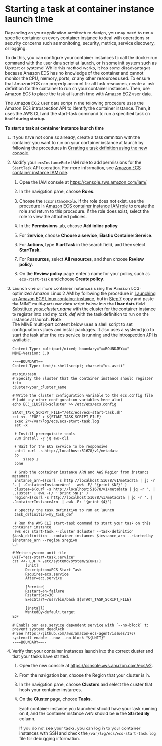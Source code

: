 # Starting a task at container instance launch time<a name="start_task_at_launch"></a>

Depending on your application architecture design, you may need to run a specific container on every container instance to deal with operations or security concerns such as monitoring, security, metrics, service discovery, or logging\.

To do this, you can configure your container instances to call the docker run command with the user data script at launch, or in some init system such as Upstart or systemd\. While this method works, it has some disadvantages because Amazon ECS has no knowledge of the container and cannot monitor the CPU, memory, ports, or any other resources used\. To ensure that Amazon ECS can properly account for all task resources, create a task definition for the container to run on your container instances\. Then, use Amazon ECS to place the task at launch time with Amazon EC2 user data\.

The Amazon EC2 user data script in the following procedure uses the Amazon ECS introspection API to identify the container instance\. Then, it uses the AWS CLI and the start\-task command to run a specified task on itself during startup\. 

**To start a task at container instance launch time**

1. If you have not done so already, create a task definition with the container you want to run on your container instance at launch by following the procedures in [Creating a task definition using the new console](create-task-definition.md)\.

1. Modify your `ecsInstanceRole` IAM role to add permissions for the `StartTask` API operation\. For more information, see [Amazon ECS container instance IAM role](instance_IAM_role.md)\.

   1. Open the IAM console at [https://console\.aws\.amazon\.com/iam/](https://console.aws.amazon.com/iam/)\.

   1. In the navigation pane, choose **Roles**\. 

   1. Choose the `ecsInstanceRole`\. If the role does not exist, use the procedure in [Amazon ECS container instance IAM role](instance_IAM_role.md) to create the role and return to this procedure\. If the role does exist, select the role to view the attached policies\.

   1. In the **Permissions** tab, choose **Add inline policy**\.

   1. For **Service**, choose **Choose a service**, **Elastic Container Service**\.

   1. For **Actions**, type **StartTask** in the search field, and then select **StartTask**\.

   1. For **Resources**, select **All resources**, and then choose **Review policy**\.

   1. On the **Review policy** page, enter a name for your policy, such as `ecs-start-task` and choose **Create policy**\.

1. Launch one or more container instances using the Amazon ECS\-optimized Amazon Linux 2 AMI by following the procedure in [Launching an Amazon ECS Linux container instance](launch_container_instance.md), but in [Step 7](launch_container_instance.md#instance-launch-user-data-step) copy and paste the MIME multi\-part user data script below into the **User data** field\. Substitute *your\_cluster\_name* with the cluster for the container instance to register into and *my\_task\_def* with the task definition to run on the instance at launch\.
**Note**  
The MIME multi\-part content below uses a shell script to set configuration values and install packages\. It also uses a systemd job to start the task after the ecs service is running and the introspection API is available\.

   ```
   Content-Type: multipart/mixed; boundary="==BOUNDARY=="
   MIME-Version: 1.0
   
   --==BOUNDARY==
   Content-Type: text/x-shellscript; charset="us-ascii"
   
   #!/bin/bash
   # Specify the cluster that the container instance should register into
   cluster=your_cluster_name
   
   # Write the cluster configuration variable to the ecs.config file
   # (add any other configuration variables here also)
   echo ECS_CLUSTER=$cluster >> /etc/ecs/ecs.config
   
   START_TASK_SCRIPT_FILE="/etc/ecs/ecs-start-task.sh"
   cat <<- 'EOF' > ${START_TASK_SCRIPT_FILE}
   	exec 2>>/var/log/ecs/ecs-start-task.log
   	set -x
   	
   	# Install prerequisite tools
   	yum install -y jq aws-cli
   	
   	# Wait for the ECS service to be responsive
   	until curl -s http://localhost:51678/v1/metadata
   	do
   		sleep 1
   	done
   
   	# Grab the container instance ARN and AWS Region from instance metadata
   	instance_arn=$(curl -s http://localhost:51678/v1/metadata | jq -r '. | .ContainerInstanceArn' | awk -F/ '{print $NF}' )
   	cluster=$(curl -s http://localhost:51678/v1/metadata | jq -r '. | .Cluster' | awk -F/ '{print $NF}' )
   	region=$(curl -s http://localhost:51678/v1/metadata | jq -r '. | .ContainerInstanceArn' | awk -F: '{print $4}')
   
   	# Specify the task definition to run at launch
   	task_definition=my_task_def
   
   	# Run the AWS CLI start-task command to start your task on this container instance
   	aws ecs start-task --cluster $cluster --task-definition $task_definition --container-instances $instance_arn --started-by $instance_arn --region $region
   EOF
   
   # Write systemd unit file
   UNIT="ecs-start-task.service"
   cat <<- EOF > /etc/systemd/system/${UNIT}
         [Unit]
         Description=ECS Start Task
         Requires=ecs.service
         After=ecs.service
    
         [Service]
         Restart=on-failure
         RestartSec=30
         ExecStart=/usr/bin/bash ${START_TASK_SCRIPT_FILE}
   
         [Install]
         WantedBy=default.target
   EOF
   
   # Enable our ecs.service dependent service with `--no-block` to prevent systemd deadlock
   # See https://github.com/aws/amazon-ecs-agent/issues/1707
   systemctl enable --now --no-block "${UNIT}"
   --==BOUNDARY==--
   ```

1. Verify that your container instances launch into the correct cluster and that your tasks have started\.

   1. Open the new console at [https://console\.aws\.amazon\.com/ecs/v2](https://console.aws.amazon.com/ecs/v2)\.

   1. From the navigation bar, choose the Region that your cluster is in\.

   1. In the navigation pane, choose **Clusters** and select the cluster that hosts your container instances\.

   1. On the **Cluster** page, choose **Tasks**\.

      Each container instance you launched should have your task running on it, and the container instance ARN should be in the **Started By** column\.

      If you do not see your tasks, you can log in to your container instances with SSH and check the `/var/log/ecs/ecs-start-task.log` file for debugging information\.